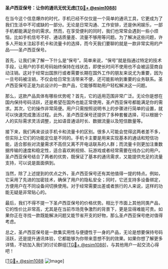 **圣卢西亚保号：让你的通讯无忧无虑[[TG💪+ @esim1088](https://t.me/s/esim1088)]**

在当今这个信息爆炸的时代，手机已经不仅仅是一个简单的通讯工具，它更成为了我们生活中不可或缺的一部分。无论是日常沟通、工作安排，还是休闲娱乐，一部手机都能满足你的需求。然而，在享受便利的同时，我们也常常会遇到一些小烦恼，比如手机信号不好、通话质量差、流量不够用等问题。为了解决这些问题，许多人开始关注起手机卡和流量卡的选择，而今天我们要聊的就是一款非常实用的产品——圣卢西亚保号。

首先，让我们来了解一下什么是“保号”。简单来说，“保号”就是指通过特定的技术手段，让用户的手机号码始终保持在线状态，即使长时间不使用也不会被运营商自动注销。这对于经常出国旅行或者需要长期在国外工作的朋友来说尤为重要，因为一旦号码被注销，不仅会给日常生活带来不便，还可能影响到重要的业务联系。圣卢西亚保号正是为此设计的一款产品，它能够帮助用户轻松解决这一问题。

那么，这款产品具体有哪些优势呢？首先，它的适用范围非常广泛。无论你是想在国内保持号码活跃，还是希望在国外也能正常使用，圣卢西亚保号都能满足你的需求。其次，它的操作非常简便。用户只需按照说明书上的步骤进行简单的设置，就可以快速完成激活过程。此外，圣卢西亚保号还提供了多种套餐选择，可以根据个人的实际需求灵活调整，比如语音通话时长、数据流量以及短信数量等。

接下来，我们再来谈谈手机卡和流量卡的区别。很多人可能会觉得这两者差不多，但实际上它们的功能定位是不同的。手机卡主要是用来实现基本的通话和短信功能，适合那些对流量需求不高但又离不开电话联系的人群；而流量卡则更加注重数据传输的速度和稳定性，适合喜欢刷视频、玩游戏或者经常需要在线办公的用户。圣卢西亚保号结合了两者的优势，既保证了基本的通讯需求，又能提供充足的流量支持，可以说是面面俱到。

当然，除了上述提到的优点之外，圣卢西亚保号还有其他值得一提的特点。例如，它采用了先进的加密技术，确保了用户的隐私安全；同时，它还支持多设备绑定，方便用户在不同设备间切换使用。对于经常需要出差或者旅行的人来说，这样的功能无疑是非常贴心的。

最后，我们不得不提一下圣卢西亚保号的价格优势。相比于市面上其他同类产品，它的性价比非常高，尤其是在当前市场竞争激烈的背景下，更是显得难能可贵。如果你正在寻找一款既能解决问题又能节省开支的好物，那么圣卢西亚保号绝对值得考虑。

总之，圣卢西亚保号是一款集实用性与便捷性于一身的产品，无论是想要保持号码活跃，还是提升通讯体验，它都能够为你带来意想不到的效果。如果你想了解更多详情，不妨加入我们的讨论群组[[TG💪+ @esim1088](https://t.me/s/esim1088)]，与其他用户一起交流心得吧！

[[TG💪+ @esim1088](https://t.me/s/esim1088) ![Image](https://i.postimg.cc/4NQfJmqS/Snipaste-2025-05-13-00-14-12.png)]